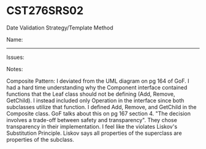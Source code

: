 # CST276SRS02  

Date Validation Strategy/Template Method  

Name: <Not your Pokemon Class ID>  

---
Issues:  


Notes:  

Composite Pattern: I deviated from the UML diagram on pg 164 of GoF. I had a hard time understanding why the Component
                   interface contained functions that the Leaf class should not be defining (Add, Remove, GetChild).
                   I instead included only Operation in the interface since both subclasses utilize that function.
                   I defined Add, Remove, and GetChild in the Composite class. GoF talks about this on pg 167 section 4.
                   "The decision involves a trade-off between safety and transparency". They chose transparency in their
                   implementation. I feel like the violates Liskov's Substitution Principle. Liskov says all properties
                   of the superclass are properties of the subclass.


###


